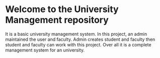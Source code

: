 # Welcome to the University Management repository

It is a basic university management system. In this project, an admin maintained the user and faculty. Admin creates student and faculty then student and faculty can work with this project. Over all it is a complete management system for an university.

